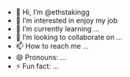 - 👋 Hi, I’m @ethstakingg
- 👀 I’m interested in enjoy my job
- 🌱 I’m currently learning ...
- 💞️ I’m looking to collaborate on ...
- 📫 How to reach me ...
- 😄 Pronouns: ...
- ⚡ Fun fact: ...

<!---
ethstakingg/ethstakingg is a ✨ special ✨ repository because its `README.md` (this file) appears on your GitHub profile.
You can click the Preview link to take a look at your changes.
--->
